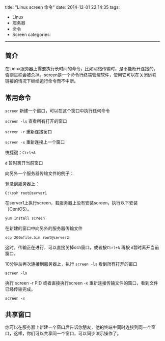 title: "Linux screen 命令"
date: 2014-12-01 22:14:35
tags:
- Linux
- 服务器
- 命令
- Screen
categories: 
---

## 简介

在Linux服务器上需要执行长时间的命令，比如网络传输时，是不能断开连接的，否则进程会被杀掉。screen是一个命令行终端管理软件，使用它可以在关闭远程链接的情况下继续运行命令而不中断。

## 常用命令

`screen` 新建一个窗口，可以在这个窗口中执行任何命令

`screen -ls` 查看所有打开的窗口

`screen -r` 重新连接窗口

`screen -x` 重新连接上一个窗口

快捷键：`Ctrl+A`

`d` 暂时离开当前窗口

向另外一个服务器传输文件的例子：

登录到服务器上：

```
C:\ssh root@server1
```

在server1上执行screen，若服务器上没有安装screen，执行以下安装（CentOS）。

```sh
yum install screen
```

在新建的窗口中向另外的服务器传输文件

```
scp 200mfile.bin root@server2:
```

这时，传输正在进行，可以直接关掉ssh窗口，或者按`Ctrl+A` 再按 `d`暂时离开当前窗口。

10分钟后再次连接到服务器上，执行 `screen -ls` 看到所有打开的窗口

```
screen -ls
```

执行 screen -r PID 或者直接执行screen -x 重新连接传输文件的窗口，看到文件已经传输完成。

```
screen -x
```

## 共享窗口

你可以在服务器上新建一个窗口后告诉你朋友，他的终端中同时连接到同一个窗口，这样，你们可以共享同一个窗口，可以同步演示操作了。